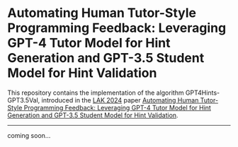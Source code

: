 # Automating Human Tutor-Style Programming Feedback: Leveraging GPT-4 Tutor Model for Hint Generation and GPT-3.5 Student Model for Hint Validation

This repository contains the implementation of the algorithm GPT4Hints-GPT3.5Val, introduced in the [LAK 2024](https://www.solaresearch.org/events/lak/lak24/) paper [Automating Human Tutor-Style Programming Feedback: Leveraging GPT-4 Tutor Model for Hint Generation and GPT-3.5 Student Model for Hint Validation](https://arxiv.org/pdf/2310.03780.pdf).

---

coming soon...